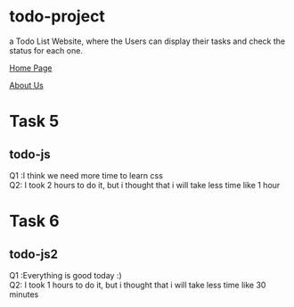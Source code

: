 # todo-project
a Todo List Website, where the Users can display their tasks and check the status for each one.

[Home Page](./assets/homepage.jpg)

[About Us](./assets/aboutus.jpg)



# Task 5

## todo-js

Q1 :I think we need more time to learn css \
Q2: I took 2 hours to do it, but i thought that i will take less time like 1 hour 


# Task 6

## todo-js2

Q1 :Everything is good today :)  \
Q2: I took 1 hours to do it, but i thought that i will take less time like 30 minutes 